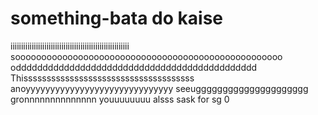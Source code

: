 # something-bata do kaise
iiiiiiiiiiiiiiiiiiiiiiiiiiiiiiiiiiiiiiiiiiiiiiiiiiiiiiii
sooooooooooooooooooooooooooooooooooooooooooooooooooo
oddddddddddddddddddddddddddddddddddddddddddddd
Thisssssssssssssssssssssssssssssssssssss
anoyyyyyyyyyyyyyyyyyyyyyyyyyyyyyy
seeuggggggggggggggggggggg
gronnnnnnnnnnnnnn
youuuuuuuu
alsss
sask 
for 
sg
0